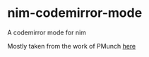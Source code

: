 # nim-codemirror-mode
A codemirror mode for nim

Mostly taken from the work of PMunch [here](https://github.com/PMunch/nim-playground-frontend)
